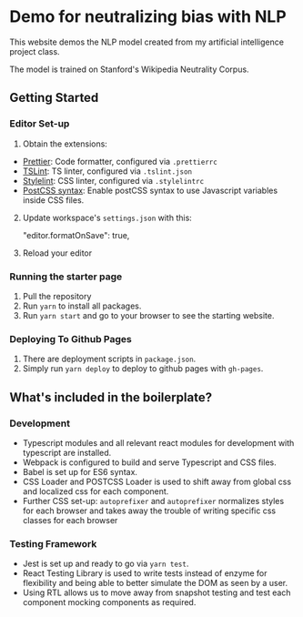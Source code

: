 # Demo for neutralizing bias with NLP

This website demos the NLP model created from my artificial intelligence project class.

The model is trained on Stanford's Wikipedia Neutrality Corpus.

## Getting Started

### Editor Set-up

1. Obtain the extensions:

- [Prettier](https://marketplace.visualstudio.com/items?itemName=esbenp.prettier-vscode): Code formatter, configured via `.prettierrc`
- [TSLint](https://marketplace.visualstudio.com/items?itemName=ms-vscode.vscode-typescript-tslint-plugin): TS linter, configured via `.tslint.json`
- [Stylelint](https://marketplace.visualstudio.com/items?itemName=stylelint.vscode-stylelint): CSS linter, configured via `.stylelintrc`
- [PostCSS syntax](https://marketplace.visualstudio.com/items?itemName=ricard.PostCSS): Enable postCSS syntax to use Javascript variables inside CSS files.

2. Update workspace's `settings.json` with this:

   "editor.formatOnSave": true,

3. Reload your editor

### Running the starter page

1. Pull the repository
2. Run `yarn` to install all packages.
3. Run `yarn start` and go to your browser to see the starting website.

### Deploying To Github Pages

1. There are deployment scripts in `package.json`.
2. Simply run `yarn deploy` to deploy to github pages with `gh-pages`.

## What's included in the boilerplate?

### Development

- Typescript modules and all relevant react modules for development with typescript are installed.
- Webpack is configured to build and serve Typescript and CSS files.
- Babel is set up for ES6 syntax.
- CSS Loader and POSTCSS Loader is used to shift away from global css and localized css for each component.
- Further CSS set-up: `autoprefixer` and `autoprefixer` normalizes styles for each browser and takes away the trouble of writing specific css classes for each browser

### Testing Framework

- Jest is set up and ready to go via `yarn test`.
- React Testing Library is used to write tests instead of enzyme for flexibility and being able to better simulate the DOM as seen by a user.
- Using RTL allows us to move away from snapshot testing and test each component mocking components as required.
